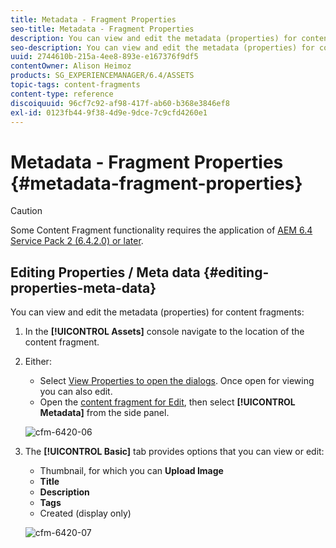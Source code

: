 ```yaml
---
title: Metadata - Fragment Properties
seo-title: Metadata - Fragment Properties
description: You can view and edit the metadata (properties) for content fragments.
seo-description: You can view and edit the metadata (properties) for content fragments.
uuid: 2744610b-215a-4ee8-893e-e167376f9df5
contentOwner: Alison Heimoz
products: SG_EXPERIENCEMANAGER/6.4/ASSETS
topic-tags: content-fragments
content-type: reference
discoiquuid: 96cf7c92-af98-417f-ab60-b368e3846ef8
exl-id: 0123fb44-9f38-4d9e-9dce-7c9cfd4260e1
---
```

# Metadata - Fragment Properties {#metadata-fragment-properties}

>[!CAUTION]
>
>Some Content Fragment functionality requires the application of [AEM 6.4 Service Pack 2 (6.4.2.0) or later](/help/release-notes/sp-release-notes.md).

## Editing Properties / Meta data {#editing-properties-meta-data}

You can view and edit the metadata (properties) for content fragments:

1. In the **[!UICONTROL Assets]** console navigate to the location of the content fragment.
1. Either:

    * Select [View Properties to open the dialogs](managing-assets-touch-ui.md#editing-properties). Once open for viewing you can also edit.
    * Open the [content fragment for Edit](content-fragments-managing.md#opening-the-fragment-editor), then select **[!UICONTROL Metadata]** from the side panel.

   ![cfm-6420-06](assets/cfm-6420-06.png)

1. The **[!UICONTROL Basic]** tab provides options that you can view or edit:

    * Thumbnail, for which you can **Upload Image**
    * **Title**
    * **Description**
    * **Tags**
    * Created (display only)

   ![cfm-6420-07](assets/cfm-6420-07.png)
